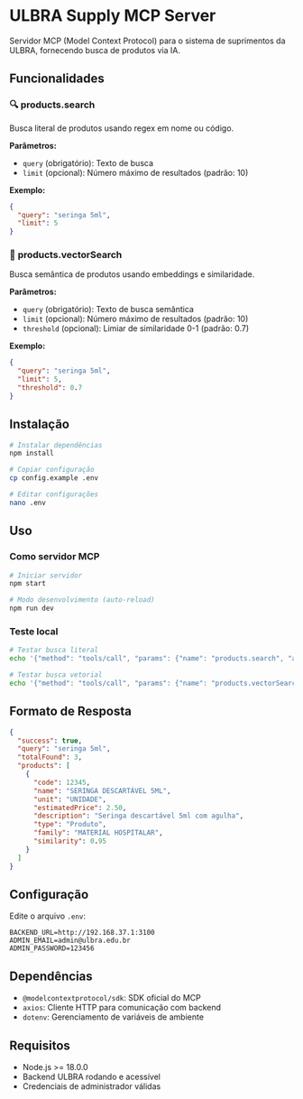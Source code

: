 # ULBRA Supply MCP Server

Servidor MCP (Model Context Protocol) para o sistema de suprimentos da ULBRA, fornecendo busca de produtos via IA.

## Funcionalidades

### 🔍 **products.search**
Busca literal de produtos usando regex em nome ou código.

**Parâmetros:**
- `query` (obrigatório): Texto de busca
- `limit` (opcional): Número máximo de resultados (padrão: 10)

**Exemplo:**
```json
{
  "query": "seringa 5ml",
  "limit": 5
}
```

### 🧠 **products.vectorSearch**
Busca semântica de produtos usando embeddings e similaridade.

**Parâmetros:**
- `query` (obrigatório): Texto de busca semântica
- `limit` (opcional): Número máximo de resultados (padrão: 10)
- `threshold` (opcional): Limiar de similaridade 0-1 (padrão: 0.7)

**Exemplo:**
```json
{
  "query": "seringa 5ml",
  "limit": 5,
  "threshold": 0.7
}
```

## Instalação

```bash
# Instalar dependências
npm install

# Copiar configuração
cp config.example .env

# Editar configurações
nano .env
```

## Uso

### Como servidor MCP
```bash
# Iniciar servidor
npm start

# Modo desenvolvimento (auto-reload)
npm run dev
```

### Teste local
```bash
# Testar busca literal
echo '{"method": "tools/call", "params": {"name": "products.search", "arguments": {"query": "seringa 5ml", "limit": 5}}}' | node index.js

# Testar busca vetorial
echo '{"method": "tools/call", "params": {"name": "products.vectorSearch", "arguments": {"query": "seringa 5ml", "limit": 5}}}' | node index.js
```

## Formato de Resposta

```json
{
  "success": true,
  "query": "seringa 5ml",
  "totalFound": 3,
  "products": [
    {
      "code": 12345,
      "name": "SERINGA DESCARTÁVEL 5ML",
      "unit": "UNIDADE",
      "estimatedPrice": 2.50,
      "description": "Seringa descartável 5ml com agulha",
      "type": "Produto",
      "family": "MATERIAL HOSPITALAR",
      "similarity": 0.95
    }
  ]
}
```

## Configuração

Edite o arquivo `.env`:

```env
BACKEND_URL=http://192.168.37.1:3100
ADMIN_EMAIL=admin@ulbra.edu.br
ADMIN_PASSWORD=123456
```

## Dependências

- `@modelcontextprotocol/sdk`: SDK oficial do MCP
- `axios`: Cliente HTTP para comunicação com backend
- `dotenv`: Gerenciamento de variáveis de ambiente

## Requisitos

- Node.js >= 18.0.0
- Backend ULBRA rodando e acessível
- Credenciais de administrador válidas
